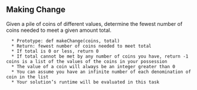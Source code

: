 ## Making Change
Given a pile of coins of different values, determine the fewest number of coins needed to meet a given amount total.

      * Prototype: def makeChange(coins, total)
      * Return: fewest number of coins needed to meet total
      * If total is 0 or less, return 0
      * If total cannot be met by any number of coins you have, return -1 coins is a list of the values of the coins in your possession
      * The value of a coin will always be an integer greater than 0
      * You can assume you have an infinite number of each denomination of coin in the list
      * Your solution’s runtime will be evaluated in this task
